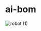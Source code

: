 # ai-bom

![robot (1)](https://github.com/manifest-cyber/ai-bom/assets/862262/0ec82e8b-fdc1-47b9-b9b0-55d9119657e1)
